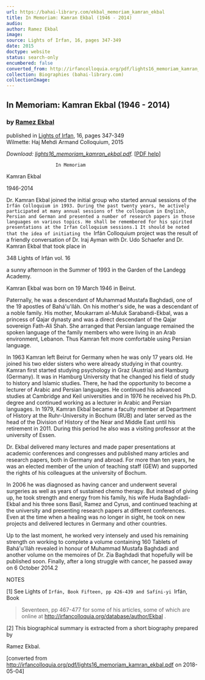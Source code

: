 ```yaml
---
url: https://bahai-library.com/ekbal_memoriam_kamran_ekbal
title: In Memoriam: Kamran Ekbal (1946 - 2014)
audio: 
author: Ramez Ekbal
image: 
source: Lights of Irfan, 16, pages 347-349
date: 2015
doctype: website
status: search-only
encumbered: false
converted_from: http://irfancolloquia.org/pdf/lights16_memoriam_kamran_ekbal.pdf
collection: Biographies (bahai-library.com)
collectionImage: 
---
```



## In Memoriam: Kamran Ekbal (1946 - 2014)

### by [Ramez Ekbal](https://bahai-library.com/author/Ramez+Ekbal)

published in [Lights of Irfan](http://bahai-library.com/lights_irfan_16), 16, pages 347-349  
Wilmette: Haj Mehdi Armand Colloquium, 2015


_Download: [lights16\_memoriam\_kamran_ekbal.pdf](http://irfancolloquia.org/pdf/lights16_memoriam_kamran_ekbal.pdf)._ \[[PDF help](https://bahai-library.com/pdf/)\]


                      In Memoriam

Kamran Ekbal

1946-2014

Dr. Kamran Ekbal joined the initial group who started
annual sessions of the `Irfán Colloquium in 1993. During the
past twenty years, he actively participated at many annual
sessions of the colloquium in English, Persian and German and
presented a number of research papers in those languages on
various topics. He shall be remembered for his spirited
presentations at the Irfan Colloquium sessions.1 It should be
noted that the idea of initiating the `Irfán Colloquium project
was the result of a friendly conversation of Dr. Iraj Ayman
with Dr. Udo Schaefer and Dr. Kamran Ekbal that took place in

348                                           Lights of Irfán vol. 16

a sunny afternoon in the Summer of 1993 in the Garden of the
Landegg Academy.

Kamran Ekbal was born on 19 March 1946 in Beirut.

Paternally, he was a descendant of Muhammad Mustafa
Baghdadi, one of the 19 apostles of Bahá'u'lláh. On his mother's
side, he was a descendant of a noble family. His mother,
Moukarram al-Muluk Sarabandi-Ekbal, was a princess of Qajar
dynasty and was a direct descendant of the Qajar sovereign
Fath-Ali Shah. She arranged that Persian language remained the
spoken language of the family members who were living in an
Arab environment, Lebanon. Thus Kamran felt more
comfortable using Persian language.

In 1963 Kamran left Beirut for Germany when he was only
17 years old. He joined his two elder sisters who were already
studying in that country. Kamran first started studying
psychology in Graz (Austria) and Hamburg (Germany). It was in
Hamburg University that he changed his field of study to
history and Islamic studies. There, he had the opportunity to
become a lecturer of Arabic and Persian languages. He
continued his advanced studies at Cambridge and Keil
universities and in 1976 he received his Ph.D. degree and
continued working as a lecturer in Arabic and Persian
languages. In 1979, Kamran Ekbal became a faculty member at
Department of History at the Ruhr-University in Bochum
(RUB) and later served as the head of the Division of History of
the Near and Middle East until his retirement in 2011. During
this period he also was a visiting professor at the university of
Essen.

Dr. Ekbal delivered many lectures and made paper
presentations at academic conferences and congresses and
published many articles and research papers, both in Germany
and abroad. For more than ten years, he was an elected member
of the union of teaching staff (GEW) and supported the rights
of his colleagues at the university of Bochum.

In 2006 he was diagnosed as having cancer and underwent
several surgeries as well as years of sustained chemo therapy.
But instead of giving up, he took strength and energy from his
family, his wife Huda Baghdadi-Ekbal and his three sons Basil,
Ramez and Cyrus, and continued teaching at the university and
presenting research papers at different conferences. Even at the
time when a healing was no longer in sight, he took on new
projects and delivered lectures in Germany and other countries.

Up to the last moment, he worked very intensely and used
his remaining strength on working to complete a volume
containing 160 Tablets of Bahá'u'lláh revealed in honour of
Muhammad Mustafa Baghdadi and another volume on the
memoires of Dr. Zia Baghdadi that hopefully will be published
soon. Finally, after a long struggle with cancer, he passed away
on 6 October 2014.2

NOTES

\[1\] See Lights of `Irfán, Book Fifteen, pp 426-439 and Safíni-yi `Irfán, Book

> Seventeen, pp 467-477 for some of his articles, some of which are online
> at http://irfancolloquia.org/database/author/Ekbal .

\[2\] This biographical summary is extracted from a short biography prepared by

Ramez Ekbal.


[converted from http://irfancolloquia.org/pdf/lights16_memoriam_kamran_ekbal.pdf on 2018-05-04]


